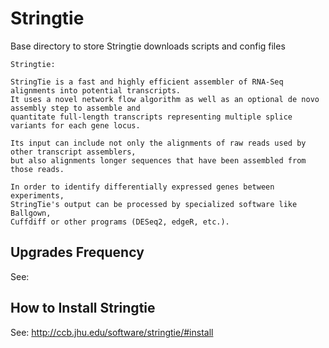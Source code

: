 # Stringtie

Base directory to store Stringtie downloads scripts and config files

```
Stringtie:

StringTie is a fast and highly efficient assembler of RNA-Seq alignments into potential transcripts. 
It uses a novel network flow algorithm as well as an optional de novo assembly step to assemble and 
quantitate full-length transcripts representing multiple splice variants for each gene locus. 

Its input can include not only the alignments of raw reads used by other transcript assemblers, 
but also alignments longer sequences that have been assembled from those reads.

In order to identify differentially expressed genes between experiments,
StringTie's output can be processed by specialized software like Ballgown, 
Cuffdiff or other programs (DESeq2, edgeR, etc.).

```


## Upgrades Frequency

See:

## How to Install Stringtie
See: http://ccb.jhu.edu/software/stringtie/#install
  
